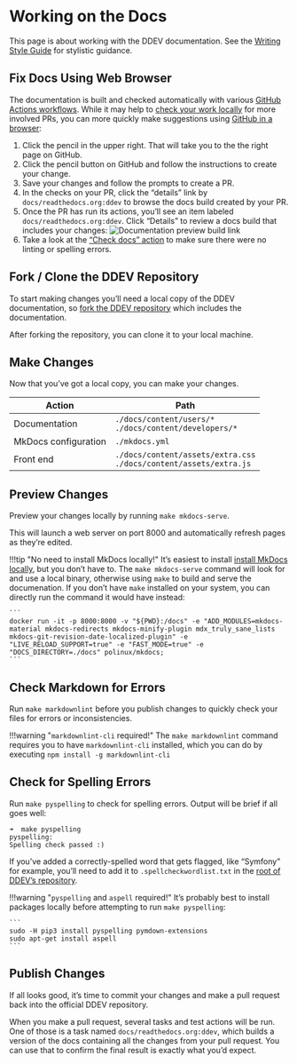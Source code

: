 # Working on the Docs

This page is about working with the DDEV documentation. See the [Writing Style Guide](writing-style-guide.md) for stylistic guidance.

## Fix Docs Using Web Browser

The documentation is built and checked automatically with various [GitHub Actions workflows](https://github.com/drud/ddev/actions). While it may help to [check your work locally](#fork--clone-the-ddev-repository) for more involved PRs, you can more quickly make suggestions using [GitHub in a browser](#fix-docs-using-web-browser):

1. Click the pencil in the upper right. That will take you to the the right page on GitHub.
2. Click the pencil button on GitHub and follow the instructions to create your change.
3. Save your changes and follow the prompts to create a PR.
4. In the checks on your PR, click the “details” link by `docs/readthedocs.org:ddev` to browse the docs build created by your PR.
5. Once the PR has run its actions, you’ll see an item labeled `docs/readthedocs.org:ddev`. Click “Details” to review a docs build that includes your changes:
    ![Documentation preview build link](../../images/docs-build-link.png)
6. Take a look at the [“Check docs” action](https://github.com/drud/ddev/actions/workflows/docscheck.yml) to make sure there were no linting or spelling errors.

## Fork / Clone the DDEV Repository

To start making changes you’ll need a local copy of the DDEV documentation, so [fork the DDEV repository](https://github.com/drud/ddev/fork) which includes the documentation.

After forking the repository, you can clone it to your local machine.

## Make Changes

Now that you’ve got a local copy, you can make your changes.

| Action               | Path                                                                    |
|----------------------|-------------------------------------------------------------------------|
| Documentation        | `./docs/content/users/*` <br> `./docs/content/developers/*`             |
| MkDocs configuration | `./mkdocs.yml`                                                          |
| Front end            | `./docs/content/assets/extra.css` <br> `./docs/content/assets/extra.js` |

## Preview Changes

Preview your changes locally by running `make mkdocs-serve`.

This will launch a web server on port 8000 and automatically refresh pages as they’re edited.

!!!tip "No need to install MkDocs locally!"
    It’s easiest to install [install MkDocs locally](https://www.mkdocs.org/user-guide/installation/), but you don’t have to. The `make mkdocs-serve` command will look for and use a local binary, otherwise using `make` to build and serve the documenation. If you don’t have `make` installed on your system, you can directly run the command it would have instead:

    ```
    docker run -it -p 8000:8000 -v "${PWD}:/docs" -e "ADD_MODULES=mkdocs-material mkdocs-redirects mkdocs-minify-plugin mdx_truly_sane_lists mkdocs-git-revision-date-localized-plugin" -e "LIVE_RELOAD_SUPPORT=true" -e "FAST_MODE=true" -e "DOCS_DIRECTORY=./docs" polinux/mkdocs;
    ```

## Check Markdown for Errors

Run `make markdownlint` before you publish changes to quickly check your files for errors or inconsistencies.

!!!warning "`markdownlint-cli` required!"
    The `make markdownlint` command requires you to have `markdownlint-cli` installed, which you can do by executing `npm install -g markdownlint-cli`

## Check for Spelling Errors

Run `make pyspelling` to check for spelling errors. Output will be brief if all goes well:

```
➜  make pyspelling
pyspelling:
Spelling check passed :)
```

If you’ve added a correctly-spelled word that gets flagged, like “Symfony” for example, you’ll need to add it to `.spellcheckwordlist.txt` in the [root of DDEV’s repository](https://github.com/drud/ddev/blob/master/.spellcheckwordlist.txt).

!!!warning "`pyspelling` and `aspell` required!"
    It’s probably best to install packages locally before attempting to run `make pyspelling`:

    ```
    sudo -H pip3 install pyspelling pymdown-extensions
    sudo apt-get install aspell
    ```

## Publish Changes

If all looks good, it’s time to commit your changes and make a pull request back into the official DDEV repository.

When you make a pull request, several tasks and test actions will be run. One of those is a task named `docs/readthedocs.org:ddev`, which builds a version of the docs containing all the changes from your pull request. You can use that to confirm the final result is exactly what you’d expect.
